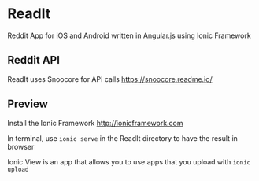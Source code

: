 # ReadIt
Reddit App for iOS and Android written in Angular.js using Ionic Framework

## Reddit API
ReadIt uses Snoocore for API calls https://snoocore.readme.io/

## Preview
Install the Ionic Framework http://ionicframework.com

In terminal, use ```ionic serve``` in the ReadIt directory to have the result in browser

Ionic View is an app that allows you to use apps that you upload with ```ionic upload```
